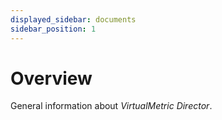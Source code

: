 ```yaml
---
displayed_sidebar: documents
sidebar_position: 1
---
```


# Overview

General information about _VirtualMetric Director_.
